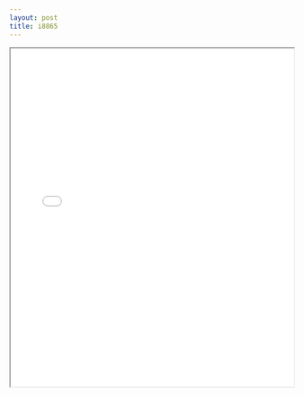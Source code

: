 ```yaml
---
layout: post
title: i8865
---
```


<div class="pdf-container">
<iframe src="ea/assets/pdfs/i8865.pdf" height="600" width="100%" allowFullScreen="true"></iframe>
</div>

